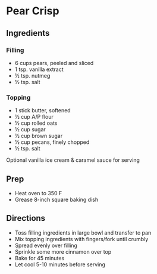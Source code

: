# Pear Crisp

## Ingredients

### Filling

- 6 cups pears, peeled and sliced
- 1 tsp. vanilla extract
- ½ tsp. nutmeg
- ½ tsp. salt

### Topping

- 1 stick butter, softened
- ½ cup A/P flour
- ½ cup rolled oats
- ½ cup sugar
- ½ cup brown sugar
- ½ cup pecans, finely chopped
- ½ tsp. salt
  
Optional vanilla ice cream & caramel sauce for serving

## Prep

- Heat oven to 350 F
- Grease 8-inch square baking dish

## Directions

- Toss filling ingredients in large bowl and transfer to pan
- Mix topping ingredients with fingers/fork until crumbly
- Spread evenly over filling
- Sprinkle some more cinnamon over top
- Bake for 45 minutes
- Let cool 5-10 minutes before serving

